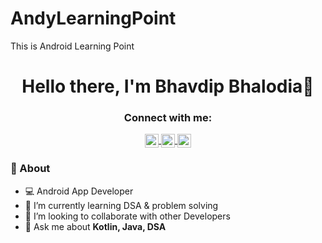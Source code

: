 # AndyLearningPoint
This is Android Learning Point
<p>
  <h1 align="center"><b>Hello there, I'm Bhavdip Bhalodia👋</b></h1>
</p>

<h3 align="center">Connect with me:</h3>

<p align="center">
  
<a href="https://www.linkedin.com/in/bhavdipbhalodia/">
  <img align="center" alt="Bhavdip's LinkedIN" width="22px" src="https://raw.githubusercontent.com/peterthehan/peterthehan/master/assets/linkedin.svg" />
</a>
<a href="https://twitter.com/Bhavdip1989">
  <img align="center" alt="Bhavdip's Twitter" width="22px" src="https://raw.githubusercontent.com/peterthehan/peterthehan/master/assets/twitter.svg" />
</a>
<a href="https://mail.google.com/mail/?view=cm&fs=1&to=bhalodia.bhavdip@gmail.com">
  <img align="center" alt="Bhavdip's Mail" width="22px" src="https://mailmeteor.com/logos/assets/PNG/Gmail_Logo_512px.png" />
</a>

</p>

### 🧐 About
- 💻 Android App Developer
- 🌱 I’m currently learning DSA & problem solving
- 👯 I’m looking to collaborate with other Developers 
- 💬 Ask me about **Kotlin, Java, DSA**
                                                               
<br>
<br>
<br>
<br>
